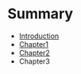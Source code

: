 # Summary

* [Introduction](README.md)
* [Chapter1](chapter1.md)
* [Chapter2](chapter2.md)
* Chapter3

